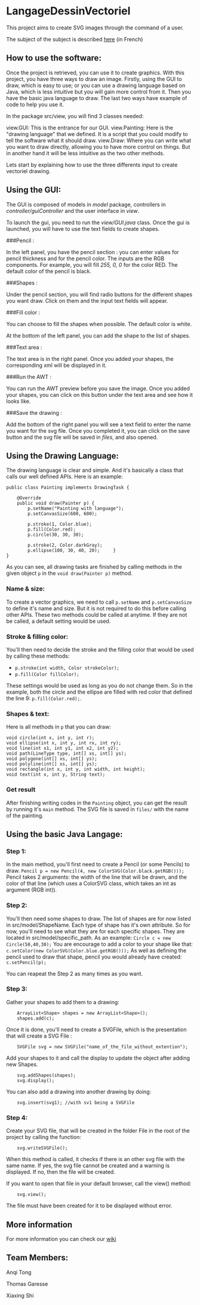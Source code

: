 # LangageDessinVectoriel

This project aims to create SVG images through the command of a user.

The subject of the subject is described [here](http://www.grall.name/teaching/softwareArchitecture/2016/project_vectorGraphics.html) (in French)

## How to use the software:

Once the project is retrieved, you can use it to create graphics. With this project, you have three ways to draw an image. Firstly, using the GUI to draw, which is easy to use; or you can use a drawing language based on Java, which is less intuitive but you will gain more control from it. Then you have the basic java language to draw.
The last two ways have example of code to help you use it.

In the package src/view, you will find 3 classes needed:

view.GUI: This is the entrance for our GUI.
view.Painting: Here is the "drawing language" that we defined. It is a script that you could modify to tell the software what it should draw.
view.Draw: Where you can write what you want to draw directly, allowing you to have more control on things. But in another hand it will be less intuitive as the two other methods.

Lets start by explaining how to use the three differents input to create vectoriel drawing.

## Using the GUI:

The GUI is composed of models in *model* package, controllers in *controller/guiController* and the user interface in *view*.

To launch the gui, you need to run the *view/GUI.java* class.
Once the gui is launched, you will have to use the text fields to create shapes.


###Pencil : 

In the left panel, you have the pencil section : you can enter values for pencil thickness and for the pencil color. The inputs are the RGB components. For example, you will fill *255, 0, 0* for the color RED.
The default color of the pencil is black.


###Shapes : 

Under the pencil section, you will find radio buttons for the different shapes you want draw. Click on them and the input text fields will appear. 

###Fill color : 

You can choose to fill the shapes when possible. The default color is white.

At the bottom of the left panel, you can add the shape to the list of shapes.


###Text area :

The text area is in the right panel. Once you added your shapes, the corresponding xml will be displayed in it. 

###Run the AWT : 

You can run the AWT preview before you save the image. Once you added your shapes, you can click on this button under the text area and see how it looks like.

###Save the drawing : 

Add the bottom of the right panel you will see a text field to enter the name you want for the svg file. Once you completed it, you can click on the save button and the svg file will be saved in *files*, and also opened.


## Using the Drawing Language:

The drawing language is clear and simple. And it's basically a class that calls our well defined APIs. Here is an example: 

	public class Painting implements DrawingTask {

	    @Override
	    public void draw(Painter p) {
	        p.setName("Painting with language");
	        p.setCanvasSize(600, 600);
	
	        p.stroke(1, Color.blue);
	        p.fill(Color.red);
	        p.circle(30, 30, 30);
	
	        p.stroke(2, Color.darkGray);
	        p.ellipse(100, 30, 40, 20);	    }
	}

As you can see, all drawing tasks are finished by calling methods in the given object `p` in the `void draw(Painter p)` method.

### Name & size:
To create a vector graphics, we need to call `p.setName` and `p.setCanvasSize` to define it's name and size. But it is not required to do this before calling other APIs. These two methods could be called at anytime. If they are not be called, a default setting would be used.

### Stroke & filling color:
You'll then need to decide the stroke and the filling color that would be used by calling these methods:

- `p.stroke(int width, Color strokeColor);`
- `p.fill(Color fillColor);`

These settings would be used as long as you do not change them. So in the example, both the circle and the ellipse are filled with red color that defined the line 9: `p.fill(Color.red);`.

### Shapes & text:
Here is all methods in `p` that you can draw: 

    void circle(int x, int y, int r);
    void ellipse(int x, int y, int rx, int ry);
    void line(int x1, int y1, int x2, int y2);
    void path(LineType type, int[] xs, int[] ys);
    void polygone(int[] xs, int[] ys);
    void polyline(int[] xs, int[] ys);
    void rectangle(int x, int y, int width, int height);
    void text(int x, int y, String text);
    
### Get result
After finishing writing codes in the `Painting` object, you can get the result by running it's `main` method. The SVG file is saved in `files/` with the name of the painting.

## Using the basic Java Langage:

### Step 1:
In the main method, you'll first need to create a Pencil (or some Pencils) to draw.
`Pencil p = new Pencil(4, new ColorSVG(Color.black.getRGB()));`
Pencil takes 2 arguments: the width of the line that will be drawn, and the color of that line (which uses a ColorSVG class, which takes an int as argument (RGB int)).

### Step 2:
You'll then need some shapes to draw.
The list of shapes are for now listed in src/model/ShapeName.
Each type of shape has it's own attribute. So for now, you'll need to see what they are for each specific shapes.
They are located in src/model/specific_path.
As an example: `Circle c = new Circle(50,40,30);`
You are encourage to add a color to your shape like that: `c.setColor(new ColorSVG(Color.blue.getRGB()));`
As well as defining the pencil used to draw that shape, pencil you would already have created: `c.setPencil(p);`

You can reapeat the Step 2 as many times as you want.

### Step 3:
Gather your shapes to add them to a drawing:

		ArrayList<Shape> shapes = new ArrayList<Shape>();
		shapes.add(c);

Once it is done, you'll need to create a SVGFile, which is the presentation that will create a SVG File :

		SVGFile svg = new SVGFile("name_of_the_file_without_extention");
		
Add your shapes to it and call the display to update the object after adding new Shapes.

		svg.addShapes(shapes);
		svg.display();

You can also add a drawing into another drawing by doing:

		svg.insert(svg1); //with sv1 being a SVGFile
		

### Step 4:
Create your SVG file, that will be created in the folder File in the root of the project by calling the function:

		svg.writeSVGFile();
		
When this method is called, it checks if there is an other svg file with the same name. If yes, the svg file cannot be created and a warning is displayed. If no, then the file will be created.

If you want to open that file in your default browser, call the view() method:

		svg.view();
		
The file must have been created for it to be displayed without error.


## More information

For more information you can check our [wiki](https://github.com/anqitong/LangageDessinVectoriel/wiki)

## Team Members:

Anqi Tong

Thomas Garesse

Xiaxing Shi
